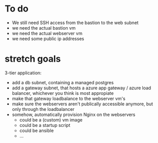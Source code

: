 

# To do

- We still need SSH access from the bastion to the web subnet
- we need the actual bastion vm 
- we need the actual webserver vm
- we need some public ip addresses


# stretch goals

3-tier application:
- add a db subnet, containing a managed postgres
- add a gateway subnet, that hosts a azure app gateway / azure load balancer, whichever you 
  think is most appropiate
- make that gateway loadbalance to the webserver vm's
- make sure the webservers aren't publically accessible anymore, but only through the loadbalancer
- somehow, automatically provision Nginx on the webservers
  - could be a (custom) vm image
  - could be a startup script
  - could be ansible
  - ...

